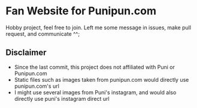 # Fan Website for Punipun.com

Hobby project, feel free to join. Left me some message in issues, make pull request, and communicate ^^;

## Disclaimer

- Since the last commit, this project does not affiliated with Puni or Punipun.com
- Static files such as images taken from punipun.com would directly use punipun.com's url
- I might use several images from Puni's instagram, and would also directly use puni's instagram direct url
